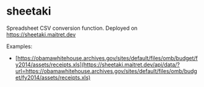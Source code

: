# sheetaki

Spreadsheet CSV conversion function.  Deployed on <https://sheetaki.maitret.dev>

Examples:

- [https://obamawhitehouse.archives.gov/sites/default/files/omb/budget/fy2014/assets/receipts.xls](https://sheetaki.maitret.dev/api/data/?url=https://obamawhitehouse.archives.gov/sites/default/files/omb/budget/fy2014/assets/receipts.xls)

